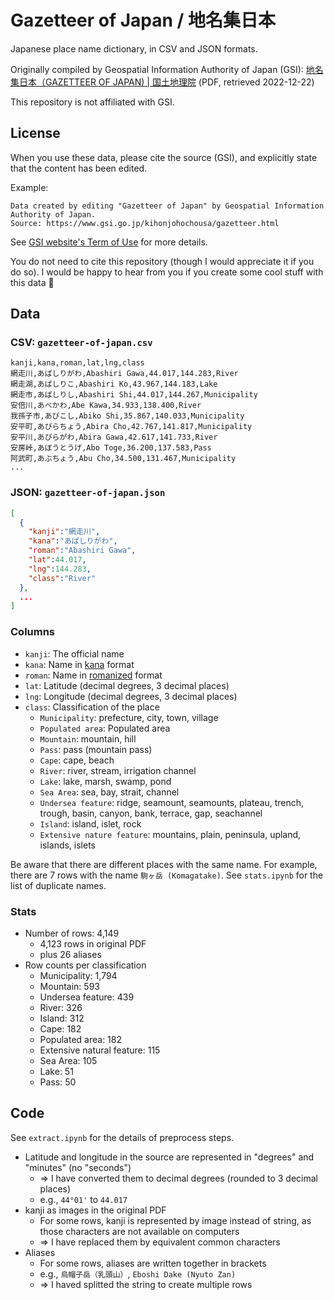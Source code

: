 # Gazetteer of Japan / 地名集日本

Japanese place name dictionary, in CSV and JSON formats.

Originally compiled by Geospatial Information Authority of Japan (GSI): [地名集日本（GAZETTEER OF JAPAN) | 国土地理院](https://www.gsi.go.jp/kihonjohochousa/gazetteer.html) (PDF, retrieved 2022-12-22)

This repository is not affiliated with GSI.

## License

When you use these data, please cite the source (GSI), and explicitly state that the content has been edited.

Example:

```
Data created by editing "Gazetteer of Japan" by Geospatial Information Authority of Japan.
Source: https://www.gsi.go.jp/kihonjohochousa/gazetteer.html
```

See [GSI website's Term of Use](https://www.gsi.go.jp/ENGLISH/page_e30286.html) for more details.

You do not need to cite this repository (though I would appreciate it if you do so). I would be happy to hear from you if you create some cool stuff with this data 🥳

## Data

### CSV: `gazetteer-of-japan.csv`

```csv
kanji,kana,roman,lat,lng,class
網走川,あばしりがわ,Abashiri Gawa,44.017,144.283,River
網走湖,あばしりこ,Abashiri Ko,43.967,144.183,Lake
網走市,あばしりし,Abashiri Shi,44.017,144.267,Municipality
安倍川,あべかわ,Abe Kawa,34.933,138.400,River
我孫子市,あびこし,Abiko Shi,35.867,140.033,Municipality
安平町,あびらちょう,Abira Cho,42.767,141.817,Municipality
安平川,あびらがわ,Abira Gawa,42.617,141.733,River
安房峠,あぼうとうげ,Abo Toge,36.200,137.583,Pass
阿武町,あぶちょう,Abu Cho,34.500,131.467,Municipality
...
```

### JSON: `gazetteer-of-japan.json`

```json
[
  {
    "kanji":"網走川",
    "kana":"あばしりがわ",
    "roman":"Abashiri Gawa",
    "lat":44.017,
    "lng":144.283,
    "class":"River"
  },
  ...
]
```

### Columns

- `kanji`: The official name
- `kana`: Name in [kana](https://en.wikipedia.org/wiki/Kana) format
- `roman`: Name in [romanized](https://en.wikipedia.org/wiki/Romanization_of_Japanese) format
- `lat`: Latitude (decimal degrees, 3 decimal places)
- `lng`: Longitude (decimal degrees, 3 decimal places)
- `class`: Classification of the place
  - `Municipality`: prefecture, city, town, village
  - `Populated area`: Populated area
  - `Mountain`: mountain, hill
  - `Pass`: pass (mountain pass)
  - `Cape`: cape, beach
  - `River`: river, stream, irrigation channel
  - `Lake`: lake, marsh, swamp, pond
  - `Sea Area`: sea, bay, strait, channel
  - `Undersea feature`: ridge, seamount, seamounts, plateau, trench, trough, basin, canyon, bank, terrace, gap, seachannel
  - `Island`: island, islet, rock
  - `Extensive nature feature`: mountains, plain, peninsula, upland, islands, islets

Be aware that there are different places with the same name. For example, there are 7 rows with the name `駒ヶ岳 (Komagatake)`. See `stats.ipynb` for the list of duplicate names.

### Stats

- Number of rows: 4,149
  - 4,123 rows in original PDF
  - plus 26 aliases
- Row counts per classification
  - Municipality: 1,794
  - Mountain: 593
  - Undersea feature: 439
  - River: 326
  - Island: 312
  - Cape: 182
  - Populated area: 182
  - Extensive natural feature: 115
  - Sea Area: 105
  - Lake: 51
  - Pass: 50

## Code

See `extract.ipynb` for the details of preprocess steps.

- Latitude and longitude in the source are represented in "degrees" and "minutes" (no "seconds")
  - => I have converted them to decimal degrees (rounded to 3 decimal places)
  - e.g., `44°01'` to `44.017`
- kanji as images in the original PDF
  - For some rows, kanji is represented by image instead of string, as those characters are not available on computers
  - => I have replaced them by equivalent common characters
- Aliases
  - For some rows, aliases are written together in brackets
  - e.g., `烏帽子岳（乳頭山）`, `Eboshi Dake (Nyuto Zan)`
  - => I haved splitted the string to create multiple rows
